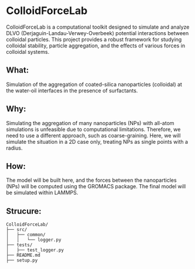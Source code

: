 # ColloidForceLab
ColloidForceLab is a computational toolkit designed to simulate and analyze DLVO (Derjaguin-Landau-Verwey-Overbeek) potential interactions between colloidal particles. This project provides a robust framework for studying colloidal stability, particle aggregation, and the effects of various forces in colloidal systems.

## What:
Simulation of the aggregation of coated-silica nanoparticles (colloidal) at the water-oil interfaces in the presence of surfactants.

## Why:
Simulating the aggregation of many nanoparticles (NPs) with all-atom simulations is unfeasible due to computational limitations. Therefore, we need to use a different approach, such as coarse-graining. Here, we will simulate the situation in a 2D case only, treating NPs as single points with a radius.

## How:
The model will be built here, and the forces between the nanoparticles (NPs) will be computed using the GROMACS package. The final model will be simulated within LAMMPS.

## Strucure:
```
ColloidForceLab/
├── src/
│   ├── common/
│   │   └── logger.py
├── tests/
│   ├── test_logger.py
├── README.md
├── setup.py
```